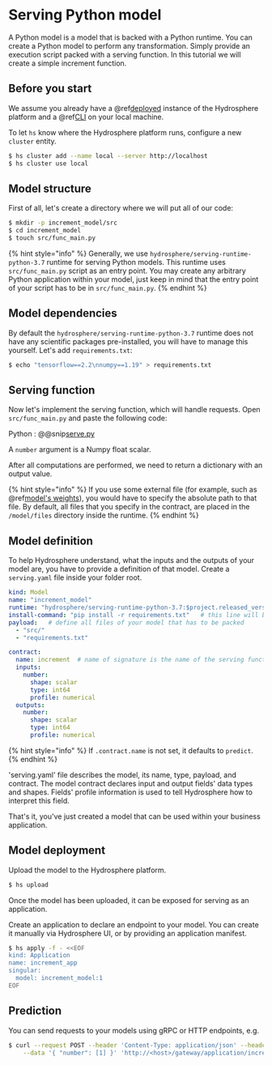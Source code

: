# Serving Python model

A Python model is a model that is backed with a Python runtime. You can
create a Python model to perform any transformation. Simply provide an
execution script packed with a serving function. In this tutorial we
will create a simple increment function.



## Before you start

We assume you already have a @ref[deployed](../../install/platform.md)
instance of the Hydrosphere platform and a
@ref[CLI](../../install/cli.md) on your local machine.

To let `hs` know where the Hydrosphere platform runs, configure a new
`cluster` entity.

```sh
$ hs cluster add --name local --server http://localhost
$ hs cluster use local
```

## Model structure

First of all, let's create a directory where we will put all of our
code:

```sh
$ mkdir -p increment_model/src
$ cd increment_model
$ touch src/func_main.py
```

{% hint style="info" %} Generally, we use
`hydrosphere/serving-runtime-python-3.7` runtime for serving Python
models. This runtime uses `src/func_main.py` script as an entry point.
You may create any arbitrary Python application within your model, just
keep in mind that the entry point of your script has to be in
`src/func_main.py`. {% endhint %}

## Model dependencies

By default the `hydrosphere/serving-runtime-python-3.7` runtime does not
have any scientific packages pre-installed, you will have to manage this
yourself. Let's add `requirements.txt`:

```sh
$ echo "tensorflow==2.2\nnumpy==1.19" > requirements.txt
```

## Serving function

Now let's implement the serving function, which will handle requests.
Open `src/func_main.py` and paste the following code:

Python : @@snip[serve.py](snippets/python/serve.py)

A `number` argument is a Numpy float scalar.

After all computations are performed, we need to return a dictionary
with an output value.

{% hint style="info" %} If you use some external file (for example, such
as
@ref[model's weights](../../getting-started/serving-simple-model.md#model-preparation)),
you would have to specify the absolute path to that file. By default,
all files that you specify in the contract, are placed in the
`/model/files` directory inside the runtime. {% endhint %}

## Model definition

To help Hydrosphere understand, what the inputs and the outputs of your
model are, you have to provide a definition of that model. Create a
`serving.yaml` file inside your folder root.


```yaml
kind: Model
name: "increment_model"
runtime: "hydrosphere/serving-runtime-python-3.7:$project.released_version$"
install-command: "pip install -r requirements.txt"   # this line will be executed during model build
payload:   # define all files of your model that has to be packed
  - "src/"
  - "requirements.txt"

contract:
  name: increment  # name of signature is the name of the serving function
  inputs:
    number:
      shape: scalar
      type: int64
      profile: numerical
  outputs:
    number:
      shape: scalar
      type: int64
      profile: numerical
```


{% hint style="info" %} If `.contract.name` is not set, it defaults to
`predict`. {% endhint %}

'serving.yaml' file describes the model, its name, type, payload, and
contract. The model contract declares input and output fields' data
types and shapes. Fields' profile information is used to tell
Hydrosphere how to interpret this field.

That's it, you've just created a model that can be used within your
business application.

## Model deployment

Upload the model to the Hydrosphere platform.

```sh
$ hs upload
```

Once the model has been uploaded, it can be exposed for serving as an
application.

Create an application to declare an endpoint to your model. You can
create it manually via Hydrosphere UI, or by providing an application
manifest.

```sh
$ hs apply -f - <<EOF
kind: Application
name: increment_app
singular:
  model: increment_model:1
EOF
```

## Prediction

You can send requests to your models using gRPC or HTTP endpoints, e.g.

```sh
$ curl --request POST --header 'Content-Type: application/json' --header 'Accept: application/json' \
    --data '{ "number": [1] }' 'http://<host>/gateway/application/increment_app'
```

